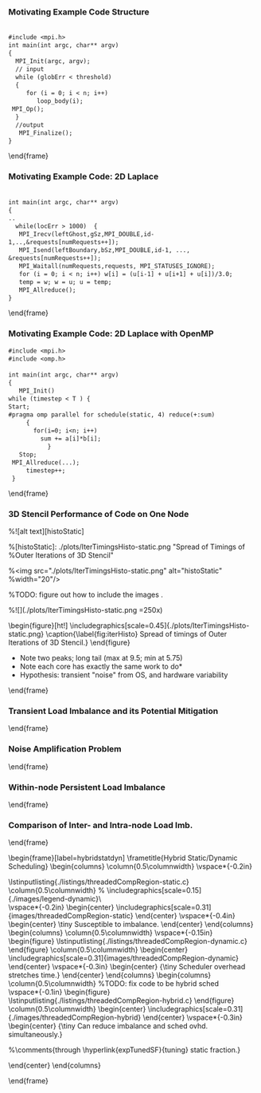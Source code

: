 ### Motivating Example Code Structure

```C++, caption=Example MPI Application

#include <mpi.h>
int main(int argc, char** argv)
{
  MPI_Init(argc, argv);
  // input
  while (globErr < threshold)
  {
     for (i = 0; i < n; i++)
		loop_body(i);
 MPI_Op(); 
  }
  //output
   MPI_Finalize();	
}

```

\end{frame}


### Motivating Example Code: 2D Laplace

```C++, caption=An Instance of the Pattern

int main(int argc, char** argv)
{
..
  while(locErr > 1000)  {
   MPI_Irecv(leftGhost,gSz,MPI_DOUBLE,id-1,..,&requests[numRequests++]);
   MPI_Isend(leftBoundary,bSz,MPI_DOUBLE,id-1, ..., &requests[numRequests++]);
   MPI_Waitall(numRequests,requests, MPI_STATUSES_IGNORE);
   for (i = 0; i < n; i++) w[i] = (u[i-1] + u[i+1] + u[i])/3.0;
   temp = w; w = u; u = temp;
   MPI_Allreduce();
}

```

\end{frame}


### Motivating Example Code: 2D Laplace with OpenMP

```C++, caption=
#include <mpi.h>
#include <omp.h>

int main(int argc, char** argv)
{
   MPI_Init() 
while (timestep < T ) {
Start; 
#pragma omp parallel for schedule(static, 4) reduce(+:sum) 
     {
       for(i=0; i<n; i++)
      	 sum += a[i]*b[i];
           } 
   Stop;
 MPI_Allreduce(...);
     timestep++;
 }

```

\end{frame}

### 3D Stencil Performance of Code on One Node

%![alt text][histoStatic]

%[histoStatic]: ./plots/IterTimingsHisto-static.png "Spread of Timings of %Outer Iterations of 3D Stencil" 

%<img src="./plots/IterTimingsHisto-static.png" alt="histoStatic" %width="20"/>

%TODO: figure out how to include the images .

%![](./plots/IterTimingsHisto-static.png =250x)

\begin{figure}[ht!]
\includegraphics[scale=0.45]{./plots/IterTimingsHisto-static.png}
\caption{\label{fig:iterHisto}  Spread of timings of Outer Iterations of 3D Stencil.} 
\end{figure}

- Note two peaks; long tail (max at 9.5; min at 5.75)
- Note each core has exactly the same work to do*
- Hypothesis: transient "noise" from OS, and hardware variability

\end{frame}


### Transient Load Imbalance and its Potential Mitigation 

\end{frame} 


### Noise Amplification Problem


\end{frame} 


### Within-node Persistent Load Imbalance


\end{frame} 


### Comparison of Inter- and Intra-node Load Imb.


\end{frame} 




\begin{frame}[label=hybridstatdyn]
\frametitle{Hybrid Static/Dynamic Scheduling}
\begin{columns}
  \column{0.5\columnwidth}
  \vspace*{-0.2in}

\lstinputlisting{./listings/threadedCompRegion-static.c}
  \column{0.5\columnwidth}
%  \includegraphics[scale=0.15]{./images/legend-dynamic}\\                                                                                                              
 \vspace*{-0.2in}
  \begin{center}
    \includegraphics[scale=0.31]{images/threadedCompRegion-static}
  \end{center}
  \vspace*{-0.4in}
  \begin{center}
    \tiny Susceptible to imbalance.
  \end{center}
\end{columns}
\begin{columns}
\column{0.5\columnwidth}
\vspace*{-0.15in}
\begin{figure}
\lstinputlisting{./listings/threadedCompRegion-dynamic.c}
\end{figure}
\column{0.5\columnwidth}
  \begin{center}
    \includegraphics[scale=0.31]{images/threadedCompRegion-dynamic}
  \end{center}
\vspace*{-0.3in}
\begin{center}
{\tiny Scheduler overhead stretches time.}
\end{center}
\end{columns}
\begin{columns}
\column{0.5\columnwidth}
%TODO: fix code  to be hybrid sched                                                                                                                                     
\vspace*{-0.1in}
\begin{figure}
\lstinputlisting{./listings/threadedCompRegion-hybrid.c}
\end{figure}
\column{0.5\columnwidth}
\begin{center}
\includegraphics[scale=0.31]{./images/threadedCompRegion-hybrid}
\end{center}
\vspace*{-0.3in}
\begin{center}
{\tiny Can reduce imbalance and sched ovhd. simultaneously.}

%\comments{through \hyperlink{expTunedSF}{tuning} static fraction.}                                                                                                     

\end{center}
\end{columns}

\end{frame}
